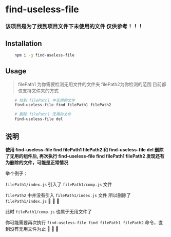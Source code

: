 # find-useless-file

### 该项目是为了找到项目文件下未使用的文件 仅供参考！！！

## Installation
```bash
    npm i -g find-useless-file
```

## Usage

> filePath1 为你需要检测无用文件的文件夹 filePath2为你检测的范围 目前都仅支持文件夹的方式

```bash
    # 找到 filePath1 中无用的文件
    find-useless-file find filePath1 filePath2

    # 删除 filePath1 无用的文件
    find-useless-file del
```

## 说明

**使用 find-useless-file find filePath1 filePath2 和 find-useless-file del 删除了无用的组件后, 再次执行 find-useless-file find filePath1 filePath2 发现还有为删除的文件，可能是正常情况**

举个例子：

`filePath1/index.js` 引入了 `filePath1/comp.js` 文件

`filePath2` 中并没有引入 `filePath1/index.js` 文件 所以删除了 `filePath1/index.js`  🎉 🎉 🎉

此时 `filePath1/comp.js` 也属于无用文件了

你可能需要再次执行 `find-useless-file find filePath1 filePath2` 命令，直到没有无用文件为止 🤔 🤔 🤔


